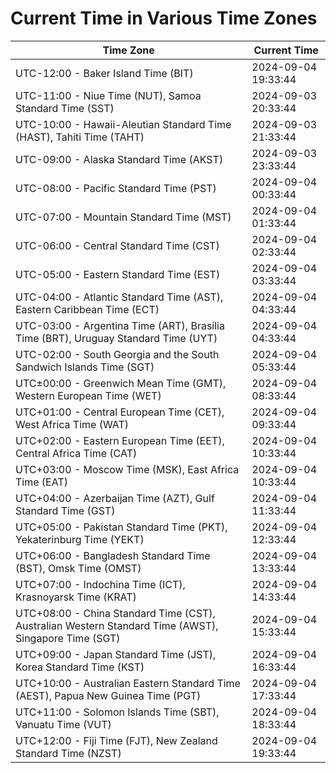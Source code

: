 # Current Time in Various Time Zones

| Time Zone | Current Time |
|-----------|--------------|
| UTC-12:00 - Baker Island Time (BIT) | 2024-09-04 19:33:44 |
| UTC-11:00 - Niue Time (NUT), Samoa Standard Time (SST) | 2024-09-03 20:33:44 |
| UTC-10:00 - Hawaii-Aleutian Standard Time (HAST), Tahiti Time (TAHT) | 2024-09-03 21:33:44 |
| UTC-09:00 - Alaska Standard Time (AKST) | 2024-09-03 23:33:44 |
| UTC-08:00 - Pacific Standard Time (PST) | 2024-09-04 00:33:44 |
| UTC-07:00 - Mountain Standard Time (MST) | 2024-09-04 01:33:44 |
| UTC-06:00 - Central Standard Time (CST) | 2024-09-04 02:33:44 |
| UTC-05:00 - Eastern Standard Time (EST) | 2024-09-04 03:33:44 |
| UTC-04:00 - Atlantic Standard Time (AST), Eastern Caribbean Time (ECT) | 2024-09-04 04:33:44 |
| UTC-03:00 - Argentina Time (ART), Brasília Time (BRT), Uruguay Standard Time (UYT) | 2024-09-04 04:33:44 |
| UTC-02:00 - South Georgia and the South Sandwich Islands Time (SGT) | 2024-09-04 05:33:44 |
| UTC±00:00 - Greenwich Mean Time (GMT), Western European Time (WET) | 2024-09-04 08:33:44 |
| UTC+01:00 - Central European Time (CET), West Africa Time (WAT) | 2024-09-04 09:33:44 |
| UTC+02:00 - Eastern European Time (EET), Central Africa Time (CAT) | 2024-09-04 10:33:44 |
| UTC+03:00 - Moscow Time (MSK), East Africa Time (EAT) | 2024-09-04 10:33:44 |
| UTC+04:00 - Azerbaijan Time (AZT), Gulf Standard Time (GST) | 2024-09-04 11:33:44 |
| UTC+05:00 - Pakistan Standard Time (PKT), Yekaterinburg Time (YEKT) | 2024-09-04 12:33:44 |
| UTC+06:00 - Bangladesh Standard Time (BST), Omsk Time (OMST) | 2024-09-04 13:33:44 |
| UTC+07:00 - Indochina Time (ICT), Krasnoyarsk Time (KRAT) | 2024-09-04 14:33:44 |
| UTC+08:00 - China Standard Time (CST), Australian Western Standard Time (AWST), Singapore Time (SGT) | 2024-09-04 15:33:44 |
| UTC+09:00 - Japan Standard Time (JST), Korea Standard Time (KST) | 2024-09-04 16:33:44 |
| UTC+10:00 - Australian Eastern Standard Time (AEST), Papua New Guinea Time (PGT) | 2024-09-04 17:33:44 |
| UTC+11:00 - Solomon Islands Time (SBT), Vanuatu Time (VUT) | 2024-09-04 18:33:44 |
| UTC+12:00 - Fiji Time (FJT), New Zealand Standard Time (NZST) | 2024-09-04 19:33:44 |
